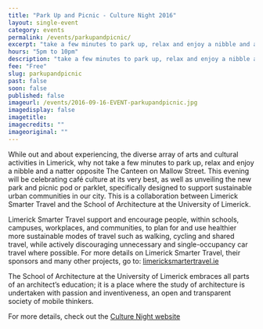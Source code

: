 ```yaml
---
title: "Park Up and Picnic - Culture Night 2016"
layout: single-event
category: events
permalink: /events/parkupandpicnic/
excerpt: "take a few minutes to park up, relax and enjoy a nibble and a natter opposite The Canteen on Mallow Street for the unveiling of the new park and picnic pod, or \"Parklet\""
hours: "5pm to 10pm"
description: "take a few minutes to park up, relax and enjoy a nibble and a natter opposite The Canteen on Mallow Street for the unveiling of the new park and picnic pod, or \"Parklet\""
fee: "Free"
slug: parkupandpicnic
past: false
soon: false
published: false
imageurl: /events/2016-09-16-EVENT-parkupandpicnic.jpg
imagedisplay: false
imagetitle:
imagecredits: ""
imageoriginal: ""
---
```


While out and about experiencing, the diverse array of arts and cultural activities in Limerick, why not take a few minutes to park up, relax and enjoy a nibble and a natter opposite The Canteen on Mallow Street. This evening will be celebrating café culture at its very best, as well as unveiling the new park and picnic pod or parklet, specifically designed to support sustainable urban communities in our city. This is a collaboration between Limerick Smarter Travel and the School of Architecture at the University of Limerick.

Limerick Smarter Travel support and encourage people, within schools, campuses, workplaces, and communities, to plan for and use healthier more sustainable modes of travel such as walking, cycling and shared travel, while actively discouraging unnecessary and single-occupancy car travel where possible. For more details on Limerick Smarter Travel, their sponsors and many other projects, go to: [limericksmartertravel.ie](http://www.limericksmartertravel.ie/)

The School of Architecture at the University of Limerick embraces all parts of an architect’s education; it is a place where the study of architecture is undertaken with passion and inventiveness, an open and transparent society of mobile thinkers.

For more details, check out the [Culture Night website](http://www.culturenight.ie/regional_event/park-up-picnic/)
